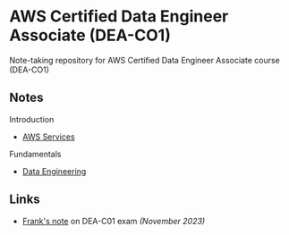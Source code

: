 # AWS Certified Data Engineer Associate (DEA-CO1)

Note-taking repository for AWS Certified Data Engineer Associate course (DEA-CO1)

## Notes

Introduction

- [AWS Services](./docs/01_introduction/aws_services.md)

Fundamentals

- [Data Engineering](./docs/02_fundamentals/data_engineering.md)

## Links

- [Frank's note](./notes/frank_note_on_exam.md) on DEA-C01 exam *(November 2023)*

